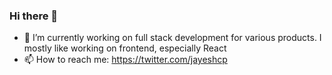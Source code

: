 ### Hi there 👋

- 🔭 I’m currently working on full stack development for various products. I mostly
like working on frontend, especially React
- 📫 How to reach me: https://twitter.com/jayeshcp
